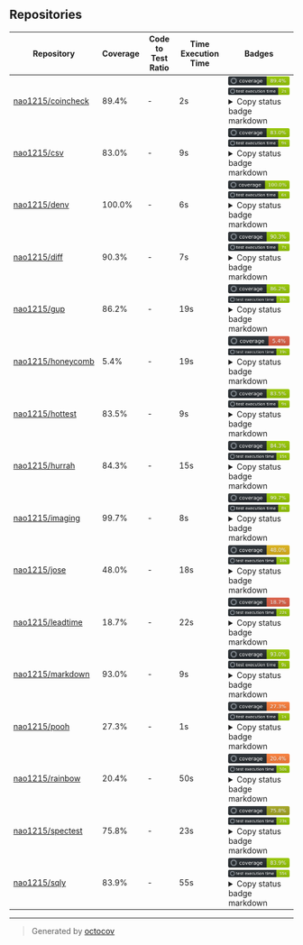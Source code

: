 ## Repositories

| Repository | Coverage | Code to Test Ratio | Time Execution Time | Badges |
| --- | --- | --- | --- | --- |
| [nao1215/coincheck](https://github.com/nao1215/coincheck) | 89.4% | - | 2s | ![nao1215/coincheck](https://raw.githubusercontent.com/nao1215/octocovs-central-repo/main/badges/nao1215/coincheck/coverage.svg) ![nao1215/coincheck](https://raw.githubusercontent.com/nao1215/octocovs-central-repo/main/badges/nao1215/coincheck/time.svg) <details><summary>Copy status badge markdown</summary>```![Coverage](https://raw.githubusercontent.com/nao1215/octocovs-central-repo/main/badges/nao1215/coincheck/coverage.svg)```<br>```![Test Execution Time](https://raw.githubusercontent.com/nao1215/octocovs-central-repo/main/badges/nao1215/coincheck/time.svg)```</details> |
| [nao1215/csv](https://github.com/nao1215/csv) | 83.0% | - | 9s | ![nao1215/csv](https://raw.githubusercontent.com/nao1215/octocovs-central-repo/main/badges/nao1215/csv/coverage.svg) ![nao1215/csv](https://raw.githubusercontent.com/nao1215/octocovs-central-repo/main/badges/nao1215/csv/time.svg) <details><summary>Copy status badge markdown</summary>```![Coverage](https://raw.githubusercontent.com/nao1215/octocovs-central-repo/main/badges/nao1215/csv/coverage.svg)```<br>```![Test Execution Time](https://raw.githubusercontent.com/nao1215/octocovs-central-repo/main/badges/nao1215/csv/time.svg)```</details> |
| [nao1215/denv](https://github.com/nao1215/denv) | 100.0% | - | 6s | ![nao1215/denv](https://raw.githubusercontent.com/nao1215/octocovs-central-repo/main/badges/nao1215/denv/coverage.svg) ![nao1215/denv](https://raw.githubusercontent.com/nao1215/octocovs-central-repo/main/badges/nao1215/denv/time.svg) <details><summary>Copy status badge markdown</summary>```![Coverage](https://raw.githubusercontent.com/nao1215/octocovs-central-repo/main/badges/nao1215/denv/coverage.svg)```<br>```![Test Execution Time](https://raw.githubusercontent.com/nao1215/octocovs-central-repo/main/badges/nao1215/denv/time.svg)```</details> |
| [nao1215/diff](https://github.com/nao1215/diff) | 90.3% | - | 7s | ![nao1215/diff](https://raw.githubusercontent.com/nao1215/octocovs-central-repo/main/badges/nao1215/diff/coverage.svg) ![nao1215/diff](https://raw.githubusercontent.com/nao1215/octocovs-central-repo/main/badges/nao1215/diff/time.svg) <details><summary>Copy status badge markdown</summary>```![Coverage](https://raw.githubusercontent.com/nao1215/octocovs-central-repo/main/badges/nao1215/diff/coverage.svg)```<br>```![Test Execution Time](https://raw.githubusercontent.com/nao1215/octocovs-central-repo/main/badges/nao1215/diff/time.svg)```</details> |
| [nao1215/gup](https://github.com/nao1215/gup) | 86.2% | - | 19s | ![nao1215/gup](https://raw.githubusercontent.com/nao1215/octocovs-central-repo/main/badges/nao1215/gup/coverage.svg) ![nao1215/gup](https://raw.githubusercontent.com/nao1215/octocovs-central-repo/main/badges/nao1215/gup/time.svg) <details><summary>Copy status badge markdown</summary>```![Coverage](https://raw.githubusercontent.com/nao1215/octocovs-central-repo/main/badges/nao1215/gup/coverage.svg)```<br>```![Test Execution Time](https://raw.githubusercontent.com/nao1215/octocovs-central-repo/main/badges/nao1215/gup/time.svg)```</details> |
| [nao1215/honeycomb](https://github.com/nao1215/honeycomb) | 5.4% | - | 19s | ![nao1215/honeycomb](https://raw.githubusercontent.com/nao1215/octocovs-central-repo/main/badges/nao1215/honeycomb/coverage.svg) ![nao1215/honeycomb](https://raw.githubusercontent.com/nao1215/octocovs-central-repo/main/badges/nao1215/honeycomb/time.svg) <details><summary>Copy status badge markdown</summary>```![Coverage](https://raw.githubusercontent.com/nao1215/octocovs-central-repo/main/badges/nao1215/honeycomb/coverage.svg)```<br>```![Test Execution Time](https://raw.githubusercontent.com/nao1215/octocovs-central-repo/main/badges/nao1215/honeycomb/time.svg)```</details> |
| [nao1215/hottest](https://github.com/nao1215/hottest) | 83.5% | - | 9s | ![nao1215/hottest](https://raw.githubusercontent.com/nao1215/octocovs-central-repo/main/badges/nao1215/hottest/coverage.svg) ![nao1215/hottest](https://raw.githubusercontent.com/nao1215/octocovs-central-repo/main/badges/nao1215/hottest/time.svg) <details><summary>Copy status badge markdown</summary>```![Coverage](https://raw.githubusercontent.com/nao1215/octocovs-central-repo/main/badges/nao1215/hottest/coverage.svg)```<br>```![Test Execution Time](https://raw.githubusercontent.com/nao1215/octocovs-central-repo/main/badges/nao1215/hottest/time.svg)```</details> |
| [nao1215/hurrah](https://github.com/nao1215/hurrah) | 84.3% | - | 15s | ![nao1215/hurrah](https://raw.githubusercontent.com/nao1215/octocovs-central-repo/main/badges/nao1215/hurrah/coverage.svg) ![nao1215/hurrah](https://raw.githubusercontent.com/nao1215/octocovs-central-repo/main/badges/nao1215/hurrah/time.svg) <details><summary>Copy status badge markdown</summary>```![Coverage](https://raw.githubusercontent.com/nao1215/octocovs-central-repo/main/badges/nao1215/hurrah/coverage.svg)```<br>```![Test Execution Time](https://raw.githubusercontent.com/nao1215/octocovs-central-repo/main/badges/nao1215/hurrah/time.svg)```</details> |
| [nao1215/imaging](https://github.com/nao1215/imaging) | 99.7% | - | 8s | ![nao1215/imaging](https://raw.githubusercontent.com/nao1215/octocovs-central-repo/main/badges/nao1215/imaging/coverage.svg) ![nao1215/imaging](https://raw.githubusercontent.com/nao1215/octocovs-central-repo/main/badges/nao1215/imaging/time.svg) <details><summary>Copy status badge markdown</summary>```![Coverage](https://raw.githubusercontent.com/nao1215/octocovs-central-repo/main/badges/nao1215/imaging/coverage.svg)```<br>```![Test Execution Time](https://raw.githubusercontent.com/nao1215/octocovs-central-repo/main/badges/nao1215/imaging/time.svg)```</details> |
| [nao1215/jose](https://github.com/nao1215/jose) | 48.0% | - | 18s | ![nao1215/jose](https://raw.githubusercontent.com/nao1215/octocovs-central-repo/main/badges/nao1215/jose/coverage.svg) ![nao1215/jose](https://raw.githubusercontent.com/nao1215/octocovs-central-repo/main/badges/nao1215/jose/time.svg) <details><summary>Copy status badge markdown</summary>```![Coverage](https://raw.githubusercontent.com/nao1215/octocovs-central-repo/main/badges/nao1215/jose/coverage.svg)```<br>```![Test Execution Time](https://raw.githubusercontent.com/nao1215/octocovs-central-repo/main/badges/nao1215/jose/time.svg)```</details> |
| [nao1215/leadtime](https://github.com/nao1215/leadtime) | 18.7% | - | 22s | ![nao1215/leadtime](https://raw.githubusercontent.com/nao1215/octocovs-central-repo/main/badges/nao1215/leadtime/coverage.svg) ![nao1215/leadtime](https://raw.githubusercontent.com/nao1215/octocovs-central-repo/main/badges/nao1215/leadtime/time.svg) <details><summary>Copy status badge markdown</summary>```![Coverage](https://raw.githubusercontent.com/nao1215/octocovs-central-repo/main/badges/nao1215/leadtime/coverage.svg)```<br>```![Test Execution Time](https://raw.githubusercontent.com/nao1215/octocovs-central-repo/main/badges/nao1215/leadtime/time.svg)```</details> |
| [nao1215/markdown](https://github.com/nao1215/markdown) | 93.0% | - | 9s | ![nao1215/markdown](https://raw.githubusercontent.com/nao1215/octocovs-central-repo/main/badges/nao1215/markdown/coverage.svg) ![nao1215/markdown](https://raw.githubusercontent.com/nao1215/octocovs-central-repo/main/badges/nao1215/markdown/time.svg) <details><summary>Copy status badge markdown</summary>```![Coverage](https://raw.githubusercontent.com/nao1215/octocovs-central-repo/main/badges/nao1215/markdown/coverage.svg)```<br>```![Test Execution Time](https://raw.githubusercontent.com/nao1215/octocovs-central-repo/main/badges/nao1215/markdown/time.svg)```</details> |
| [nao1215/pooh](https://github.com/nao1215/pooh) | 27.3% | - | 1s | ![nao1215/pooh](https://raw.githubusercontent.com/nao1215/octocovs-central-repo/main/badges/nao1215/pooh/coverage.svg) ![nao1215/pooh](https://raw.githubusercontent.com/nao1215/octocovs-central-repo/main/badges/nao1215/pooh/time.svg) <details><summary>Copy status badge markdown</summary>```![Coverage](https://raw.githubusercontent.com/nao1215/octocovs-central-repo/main/badges/nao1215/pooh/coverage.svg)```<br>```![Test Execution Time](https://raw.githubusercontent.com/nao1215/octocovs-central-repo/main/badges/nao1215/pooh/time.svg)```</details> |
| [nao1215/rainbow](https://github.com/nao1215/rainbow) | 20.4% | - | 50s | ![nao1215/rainbow](https://raw.githubusercontent.com/nao1215/octocovs-central-repo/main/badges/nao1215/rainbow/coverage.svg) ![nao1215/rainbow](https://raw.githubusercontent.com/nao1215/octocovs-central-repo/main/badges/nao1215/rainbow/time.svg) <details><summary>Copy status badge markdown</summary>```![Coverage](https://raw.githubusercontent.com/nao1215/octocovs-central-repo/main/badges/nao1215/rainbow/coverage.svg)```<br>```![Test Execution Time](https://raw.githubusercontent.com/nao1215/octocovs-central-repo/main/badges/nao1215/rainbow/time.svg)```</details> |
| [nao1215/spectest](https://github.com/nao1215/spectest) | 75.8% | - | 23s | ![nao1215/spectest](https://raw.githubusercontent.com/nao1215/octocovs-central-repo/main/badges/nao1215/spectest/coverage.svg) ![nao1215/spectest](https://raw.githubusercontent.com/nao1215/octocovs-central-repo/main/badges/nao1215/spectest/time.svg) <details><summary>Copy status badge markdown</summary>```![Coverage](https://raw.githubusercontent.com/nao1215/octocovs-central-repo/main/badges/nao1215/spectest/coverage.svg)```<br>```![Test Execution Time](https://raw.githubusercontent.com/nao1215/octocovs-central-repo/main/badges/nao1215/spectest/time.svg)```</details> |
| [nao1215/sqly](https://github.com/nao1215/sqly) | 83.9% | - | 55s | ![nao1215/sqly](https://raw.githubusercontent.com/nao1215/octocovs-central-repo/main/badges/nao1215/sqly/coverage.svg) ![nao1215/sqly](https://raw.githubusercontent.com/nao1215/octocovs-central-repo/main/badges/nao1215/sqly/time.svg) <details><summary>Copy status badge markdown</summary>```![Coverage](https://raw.githubusercontent.com/nao1215/octocovs-central-repo/main/badges/nao1215/sqly/coverage.svg)```<br>```![Test Execution Time](https://raw.githubusercontent.com/nao1215/octocovs-central-repo/main/badges/nao1215/sqly/time.svg)```</details> |

---

> Generated by [octocov](https://github.com/k1LoW/octocov)
